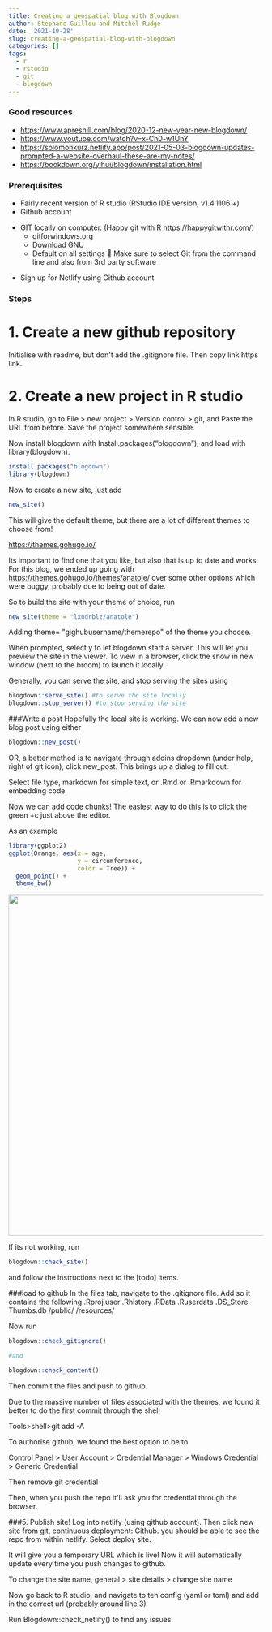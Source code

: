 ```yaml
---
title: Creating a geospatial blog with Blogdown
author: Stephane Guillou and Mitchel Rudge
date: '2021-10-28'
slug: creating-a-geospatial-blog-with-blogdown
categories: []
tags:
  - r
  - rstudio
  - git
  - blogdown
---
```



### Good resources
+ https://www.apreshill.com/blog/2020-12-new-year-new-blogdown/
+ https://www.youtube.com/watch?v=x-Ch0-w1UhY
+ https://solomonkurz.netlify.app/post/2021-05-03-blogdown-updates-prompted-a-website-overhaul-these-are-my-notes/
+ https://bookdown.org/yihui/blogdown/installation.html

### Prerequisites
-	Fairly recent version of R studio (RStudio IDE version, v1.4.1106 +)
-	Github account
*	GIT locally on computer. (Happy git with R https://happygitwithr.com/)     
    + gitforwindows.org
    + Download GNU
    + Default on all settings
	Make sure to select Git from the command line and also from 3rd party software
-	Sign up for Netlify using Github account

### Steps

# 1.	Create a new github repository
Initialise with readme, but don't add the .gitignore file. Then copy link https link. 

# 2.	Create a new project in R studio
In R studio, go to File > new project > Version control > git, and Paste the URL from before. Save the project somewhere sensible. 

Now install blogdown with Install.packages(“blogdown”), and load with library(blogdown). 


```r
install.packages("blogdown")
library(blogdown)
```


Now to create a new site, just add


```r
new_site()
```

This will give the default theme, but there are a lot of different themes to choose from! 

https://themes.gohugo.io/ 

Its important to find one that you like, but also that is up to date and works. For this blog, we ended up going with https://themes.gohugo.io/themes/anatole/ over some other options which were buggy, probably due to being out of date. 

So to build the site with your theme of choice, run


```r
new_site(theme = "lxndrblz/anatole")
```

Adding theme= "gighubusername/themerepo" of the theme you choose. 


When prompted, select y to let blogdown start a server. This will let you preview the site in the viewer. To view in a browser, click the show in new window (next to the broom) to launch it locally. 


Generally, you can serve the site, and stop serving the sites using 


```r
blogdown::serve_site() #to serve the site locally
blogdown::stop_server() #to stop serving the site
```

###Write a post
Hopefully the local site is working. We can now add a new blog post using either


```r
blogdown::new_post() 
```

OR, a better method is to navigate through addins dropdown (under help, right of git icon), click new_post. This brings up a dialog to fill out.  

Select file type, markdown for simple text, or .Rmd or .Rmarkdown for embedding code. 


Now we can add code chunks! The easiest way to do this is to click the green +c just above the editor. 

As an example


```r
library(ggplot2)
ggplot(Orange, aes(x = age, 
                   y = circumference, 
                   color = Tree)) +
  geom_point() +
  theme_bw()
```

<img src="{{< blogdown/postref >}}index.en_files/figure-html/unnamed-chunk-6-1.png" width="672" />

If its not working, run 


```r
blogdown::check_site() 
```

and follow the instructions next to the [todo] items. 


###load to github
In the files tab, navigate to the .gitignore file. 
Add so it contains the following
.Rproj.user
.Rhistory
.RData
.Ruserdata
.DS_Store
Thumbs.db 
/public/
/resources/

Now run	

```r
blogdown::check_gitignore() 

#and 

blogdown::check_content()
```


Then commit the files and push to github. 

Due to the massive number of files associated with the themes, we found it better to do the first commit through the shell

Tools>shell>git add -A


To authorise github, we found the best option to be to

Control Panel > User Account > Credential Manager > Windows Credential > Generic Credential

Then remove git credential

Then, when you push the repo it'll ask you for credential through the browser. 



###5.	Publish site!
Log into netlify (using github account). Then click new site from git, continuous deployment: Github. you should be able to see the repo from within netlify. 
Select deploy site. 

It will give you a temporary URL which is live! Now it will automatically update every time you push changes to github. 

To change the site name, general > site details > change site name

Now go back to R studio, and navigate to teh config (yaml or toml) and add in the correct url (probably around line 3)

Run Blogdown::check_netlify() to find any issues. 






